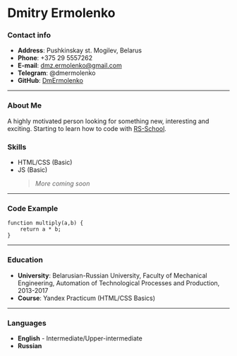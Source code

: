 # Dmitry Ermolenko

### Contact info

- **Address**: Pushkinskay st. Mogilev, Belarus
- **Phone**: +375 29 5557262
- **E-mail**: dmz.ermolenko@gmail.com
- **Telegram**: @dmermolenko
- **GitHub**: [DmErmolenko](https://github.com/DmErmolenko)

---

### About Me

A highly motivated person looking for something new, interesting and exciting. Starting to learn how to code with [RS-School](https://rs.school/).

### Skills

- HTML/CSS (Basic)
- JS (Basic)
  > _More coming soon_

---

### Code Example

```
function multiply(a,b) {
    return a * b;
}

```

---

### Education

- **University**: Belarusian-Russian University, Faculty of Mechanical Engineering, Automation of Technological Processes and Production, 2013-2017
- **Course**: Yandex Practicum (HTML/CSS Basics)

---

### Languages

- **English** - Intermediate/Upper-intermediate
- **Russian**
